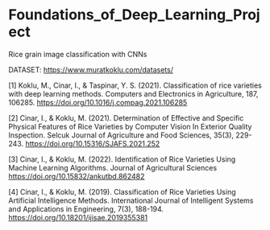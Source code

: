 # Foundations_of_Deep_Learning_Project
Rice grain image classification with CNNs

DATASET: https://www.muratkoklu.com/datasets/

[1] Koklu, M., Cinar, I., & Taspinar, Y. S. (2021). Classification of rice varieties with deep learning methods. Computers and Electronics in Agriculture, 187, 106285. https://doi.org/10.1016/j.compag.2021.106285

[2] Cinar, I., & Koklu, M. (2021). Determination of Effective and Specific Physical Features of Rice Varieties by Computer Vision In Exterior Quality Inspection. Selcuk Journal of Agriculture and Food Sciences, 35(3), 229-243. https://doi.org/10.15316/SJAFS.2021.252

[3] Cinar, I., & Koklu, M. (2022). Identification of Rice Varieties Using Machine Learning Algorithms. Journal of Agricultural Sciences https://doi.org/10.15832/ankutbd.862482

[4] Cinar, I., & Koklu, M. (2019). Classification of Rice Varieties Using Artificial Intelligence Methods. International Journal of Intelligent Systems and Applications in Engineering, 7(3), 188-194. https://doi.org/10.18201/ijisae.2019355381
